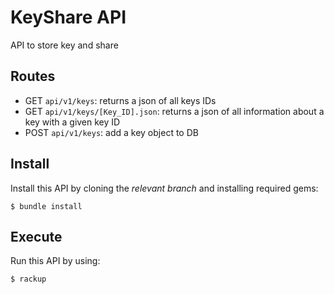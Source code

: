 # KeyShare API
API to store key and share

## Routes

- GET `api/v1/keys`: returns a json of all keys IDs
- GET `api/v1/keys/[Key_ID].json`: returns a json of all information about a key with a given key ID
- POST `api/v1/keys`: add a key object to DB

## Install

Install this API by cloning the *relevant branch* and installing required gems:
```
$ bundle install
```

## Execute

Run this API by using:

```
$ rackup
```
